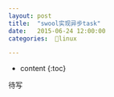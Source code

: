 ```yaml
---
layout: post
title:  "swool实现异步task"
date:   2015-06-24 12:00:00
categories:  🐧linux

---
```


* content
{:toc}

待写






